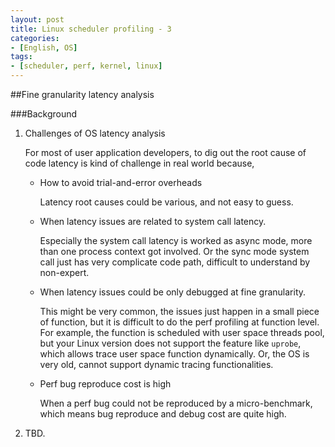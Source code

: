 ```yaml
---
layout: post
title: Linux scheduler profiling - 3
categories:
- [English, OS]
tags:
- [scheduler, perf, kernel, linux]
---
```


##Fine granularity latency analysis

###Background

1. Challenges of OS latency analysis

	For most of user application developers, to dig out the root cause of code latency is kind of challenge in real world because,

	* How to avoid trial-and-error overheads

	  Latency root causes could be various, and not easy to guess.

	* When latency issues are related to system call latency.

	  Especially the system call latency is worked as async mode, more than one process context got involved.
	  Or the sync mode system call just has very complicate code path, difficult to understand by non-expert.

	* When latency issues could be only debugged at fine granularity.

	  This might be very common, the issues just happen in a small piece of function, but it is difficult to do the perf profiling
	  at function level. For example, the function is scheduled with user space threads pool, but your Linux version does not support
	  the feature like ```uprobe```, which allows trace user space function dynamically. Or, the OS is very old, cannot support dynamic
	  tracing functionalities.

	* Perf bug reproduce cost is high

	  When a perf bug could not be reproduced by a micro-benchmark, which means bug reproduce and debug cost are quite high.

2. TBD.
